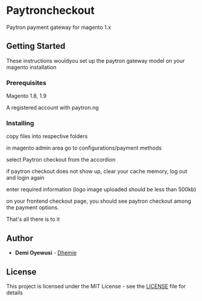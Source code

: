 # Paytroncheckout

Paytron payment gateway for magento 1.x

## Getting Started

These instructions wouldyou set up the paytron gateway model on your magento installation

### Prerequisites

Magento 1.8, 1.9

A registered account with paytron.ng

### Installing


copy files into respective folders

in magento admin area go to configurations/payment methods

select Paytron checkout from the accordion

if paytron checkout does not show up, clear your cache memory, log out and login again

enter required information (logo image uploaded should be less than 500kb)

on your frontend checkout page, you should see paytron checkout among the payment options.

That's all there is to it


## Author

* **Demi Oyewusi** - [Dhemie](https://github.com/Dhemie)


## License

This project is licensed under the MIT License - see the [LICENSE](LICENSE) file for details

